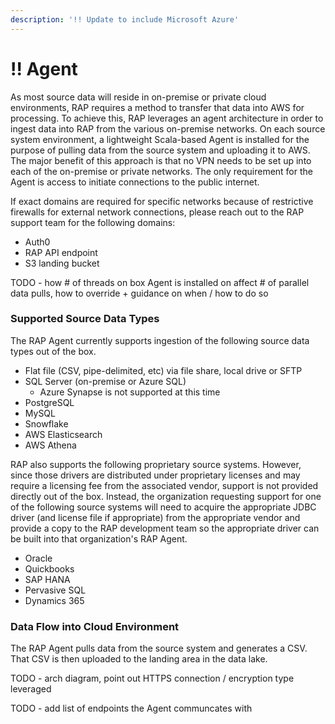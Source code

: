 ```yaml
---
description: '!! Update to include Microsoft Azure'
---
```


# !! Agent

As most source data will reside in on-premise or private cloud environments, RAP requires a method to transfer that data into AWS for processing.  To achieve this, RAP leverages an agent architecture in order to ingest data into RAP from the various on-premise networks.  On each source system environment, a lightweight Scala-based Agent is installed for the purpose of pulling data from the source system and uploading it to AWS.  The major benefit of this approach is that no VPN needs to be set up into each of the on-premise or private networks.  The only requirement for the Agent is access to initiate connections to the public internet.

If exact domains are required for specific networks because of restrictive firewalls for external network connections, please reach out to the RAP support team for the following domains:

* Auth0
* RAP API endpoint
* S3 landing bucket

TODO - how \# of threads on box Agent is installed on affect \# of parallel data pulls, how to override + guidance on when / how to do so

### Supported Source Data Types

The RAP Agent currently supports ingestion of the following source data types out of the box.

* Flat file \(CSV, pipe-delimited, etc\) via file share, local drive or SFTP
* SQL Server \(on-premise or Azure SQL\)
  * Azure Synapse is not supported at this time
* PostgreSQL
* MySQL
* Snowflake
* AWS Elasticsearch
* AWS Athena

RAP also supports the following proprietary source systems.  However, since those drivers are distributed under proprietary licenses and may require a licensing fee from the associated vendor, support is not provided directly out of the box.  Instead, the organization requesting support for one of the following source systems will need to acquire the appropriate JDBC driver \(and license file if appropriate\) from the appropriate vendor and provide a copy to the RAP development team so the appropriate driver can be built into that organization's RAP Agent.

* Oracle
* Quickbooks
* SAP HANA
* Pervasive SQL
* Dynamics 365

### Data Flow into Cloud Environment

The RAP Agent pulls data from the source system and generates a CSV.  That CSV is then uploaded to the landing area in the data lake.

TODO - arch diagram, point out HTTPS connection / encryption type leveraged

TODO - add list of endpoints the Agent communcates with


